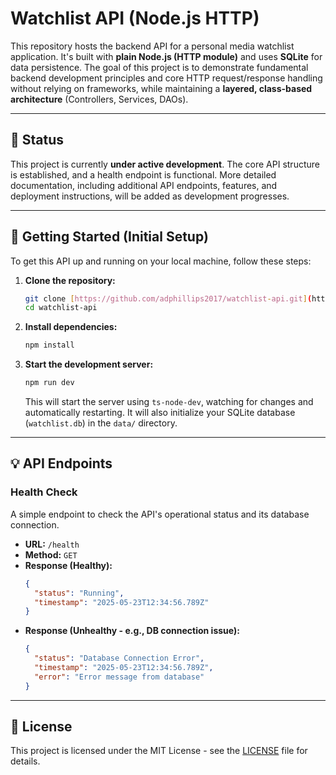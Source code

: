 # Watchlist API (Node.js HTTP)

This repository hosts the backend API for a personal media watchlist application. It's built with **plain Node.js (HTTP module)** and uses **SQLite** for data persistence. The goal of this project is to demonstrate fundamental backend development principles and core HTTP request/response handling without relying on frameworks, while maintaining a **layered, class-based architecture** (Controllers, Services, DAOs).

---

## 🚧 Status

This project is currently **under active development**. The core API structure is established, and a health endpoint is functional. More detailed documentation, including additional API endpoints, features, and deployment instructions, will be added as development progresses.

---

## 🚀 Getting Started (Initial Setup)

To get this API up and running on your local machine, follow these steps:

1.  **Clone the repository:**
    ```bash
    git clone [https://github.com/adphillips2017/watchlist-api.git](https://github.com/adphillips2017/watchlist-api.git)
    cd watchlist-api
    ```
2.  **Install dependencies:**
    ```bash
    npm install
    ```
3.  **Start the development server:**
    ```bash
    npm run dev
    ```
    This will start the server using `ts-node-dev`, watching for changes and automatically restarting. It will also initialize your SQLite database (`watchlist.db`) in the `data/` directory.

---

## 💡 API Endpoints

### Health Check

A simple endpoint to check the API's operational status and its database connection.

* **URL:** `/health`
* **Method:** `GET`
* **Response (Healthy):**
    ```json
    {
      "status": "Running",
      "timestamp": "2025-05-23T12:34:56.789Z"
    }
    ```
* **Response (Unhealthy - e.g., DB connection issue):**
    ```json
    {
      "status": "Database Connection Error",
      "timestamp": "2025-05-23T12:34:56.789Z",
      "error": "Error message from database"
    }
    ```

---

## 📄 License

This project is licensed under the MIT License - see the [LICENSE](LICENSE) file for details.

